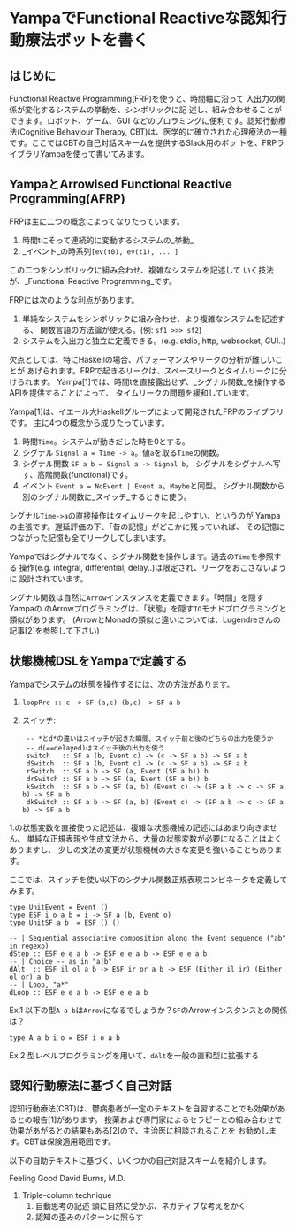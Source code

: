 YampaでFunctional Reactiveな認知行動療法ボットを書く
===================================================

はじめに
--------

Functional Reactive Programming(FRP)を使うと、時間軸に沿って
入出力の関係が変化するシステムの挙動を、シンボリックに記
述し、組み合わせることができます。ロボット、ゲーム、GUI
などのプロラミングに便利です。認知行動療法(Cognitive
Behaviour Therapy, CBT)は、医学的に確立された心理療法の一種
です。ここではCBTの自己対話スキームを提供するSlack用のボッ
トを、FRPライブラリYampaを使って書いてみます。

YampaとArrowised Functional Reactive Programming(AFRP)
------------------------------------------------------

FRPは主に二つの概念によってなりたっています。

1. 時間tにそって連続的に変動するシステムの_挙動_
2. _イベント_の時系列`[ev(t0), ev(t1), ... ]`

この二つをシンボリックに組み合わせ、複雑なシステムを記述して
いく技法が、_Functional Reactive Programming_です。

FRPには次のような利点があります。

1. 単純なシステムをシンボリックに組み合わせ、より複雑なシステムを記述する、
   関数言語の方法論が使える。(例: `sf1 >>> sf2`)
2. システムを入出力と独立に定義できる。(e.g. stdio, http, websocket, GUI..)

欠点としては、特にHaskellの場合、パフォーマンスやリークの分析が難しいことが
あげられます。FRPで起きるリークは、スペースリークとタイムリークに分けられます。
Yampa[1]では、時間tを直接露出せず、_シグナル関数_を操作するAPIを提供することによって、
タイムリークの問題を緩和しています。

Yampa[1]は、イエール大Haskellグループによって開発されたFRPのライブラリです。
主に4つの概念から成りたっています。

1. 時間`Time`。システムが動きだした時を0とする。
2. シグナル `Signal a = Time -> a`。値`a`を取る`Time`の関数。
3. シグナル関数 `SF a b = Signal a -> Signal b`。
   シグナルをシグナルへ写す、高階関数(functional)です。
4. イベント `Event a = NoEvent | Event a`。`Maybe`と同型。
   シグナル関数から別のシグナル関数に_スイッチ_するときに使う。

シグナル`Time->a`の直接操作はタイムリークを起しやすい、というのが
Yampaの主張です。遅延評価の下、「昔の記憶」がどこかに残っていれば、
その記憶につながった記憶も全てリークしてしまいます。

Yampaではシグナルでなく、シグナル関数を操作します。過去の`Time`を参照する
操作(e.g. integral, differential, delay..)は限定され、リークをおこさないように
設計されています。

シグナル関数は自然に`Arrow`インスタンスを定義できます。「時間」を隠すYampaの
のArrowプログラミングは、「状態」を隠す`IO`モナドプログラミングと類似があります。
(ArrowとMonadの類似と違いについては、Lugendreさんの記事[2]を参照して下さい)

状態機械DSLをYampaで定義する
----------------------------

Yampaでシステムの状態を操作するには、次の方法があります。

1. `loopPre :: c -> SF (a,c) (b,c) -> SF a b`

2. スイッチ:

        -- *とd*の違いはスイッチが起きた瞬間、スイッチ前と後のどちらの出力を使うか
        -- d(==delayed)はスイッチ後の出力を使う
        switch   :: SF a (b, Event c) -> (c -> SF a b) -> SF a b
        dSwitch  :: SF a (b, Event c) -> (c -> SF a b) -> SF a b
        rSwitch  :: SF a b -> SF (a, Event (SF a b)) b
        drSwitch :: SF a b -> SF (a, Event (SF a b)) b
        kSwitch  :: SF a b -> SF (a, b) (Event c) -> (SF a b -> c -> SF a b) -> SF a b
        dkSwitch :: SF a b -> SF (a, b) (Event c) -> (SF a b -> c -> SF a b) -> SF a b

1.の状態変数を直接使った記述は、複雑な状態機械の記述にはあまり向きません。
単純な正規表現や生成文法から、大量の状態変数が必要になることはよくありますし、
少しの文法の変更が状態機械の大きな変更を強いることもあります。

ここでは、スイッチを使い以下のシグナル関数正規表現コンビネータを定義してみます。


    type UnitEvent = Event ()
    type ESF i o a b = i -> SF a (b, Event o)
    type UnitSF a b  = ESF () ()

    -- | Sequential associative composition along the Event sequence ("ab" in regexp)
    dStep :: ESF e e a b -> ESF e e a b -> ESF e e a b
    -- | Choice -- as in "a|b"
    dAlt  :: ESF il ol a b -> ESF ir or a b -> ESF (Either il ir) (Either ol or) a b
    -- | Loop, "a*"
    dLoop :: ESF e e a b -> ESF e e a b


Ex.1
以下の型`A a b`は`Arrow`になるでしょうか？`SF`のArrowインスタンスとの関係は？

    type A a b i o = ESF i o a b

Ex.2
型レベルプログラミングを用いて、`dAlt`を一般の直和型に拡張する

認知行動療法に基づく自己対話
----------------------------

認知行動療法(CBT)は、鬱病患者が一定のテキストを自習することでも効果があるとの報告[1]があります。
投薬および専門家によるセラピーとの組み合わせで効果があがるとの結果もある[2]ので、主治医に相談されることを
お勧めします。CBTは保険適用範囲です。

以下の自助テキストに基づく、いくつかの自己対話スキームを紹介します。

Feeling Good
David Burns, M.D.

1. Triple-column technique
   1. 自動思考の記述
      頭に自然に受かぶ、ネガティブな考えをかく
   2. 認知の歪みのパターンに照らす
      
